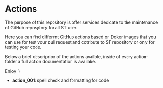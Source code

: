 # Actions

The purpose of this repository is offer services dedicate to the maintenance of GitHub reposytory for all ST user.

Here you can find different GitHub actions based on Doker images that you can use for test your pull request and cotribute to ST repository or only for testing your code.

Below a brief descriprion of the actions availble, inside of every action-folder a full action documentation is availabe.

Enjoy :)

 - **action_001**: spell check and formatting for code
